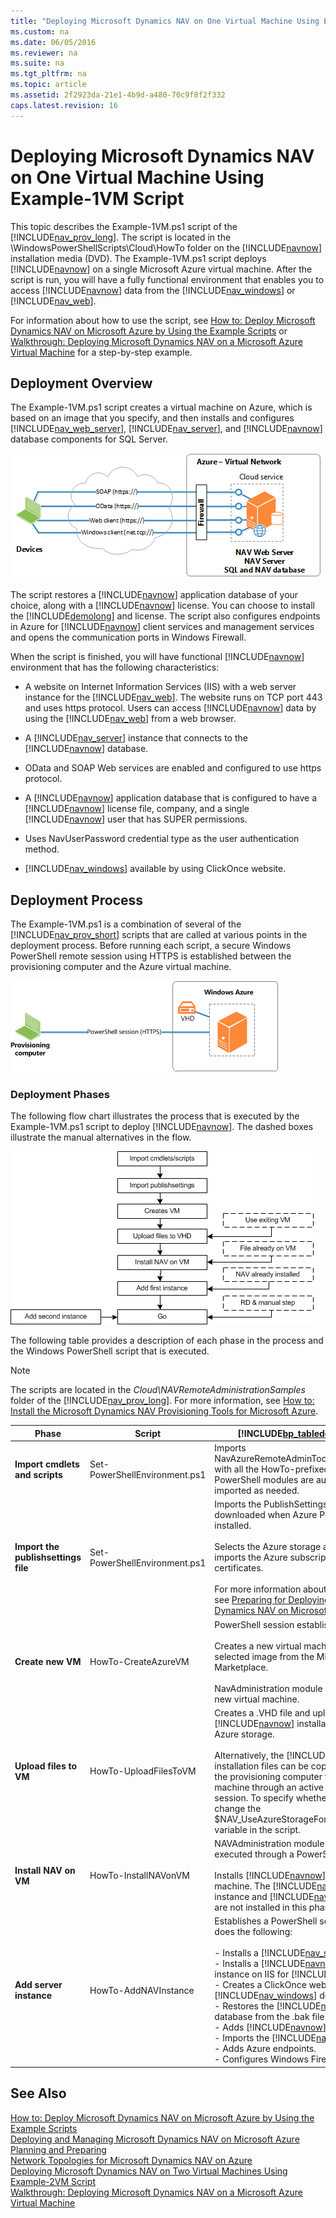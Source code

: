 ```yaml
---
title: "Deploying Microsoft Dynamics NAV on One Virtual Machine Using Example-1VM Script"
ms.custom: na
ms.date: 06/05/2016
ms.reviewer: na
ms.suite: na
ms.tgt_pltfrm: na
ms.topic: article
ms.assetid: 2f2923da-21e1-4b9d-a480-70c9f8f2f332
caps.latest.revision: 16
---
```

# Deploying Microsoft Dynamics NAV on One Virtual Machine Using Example-1VM Script
This topic describes the Example\-1VM.ps1 script of the [!INCLUDE[nav_prov_long](../dynamics-nav/includes/nav_prov_long_md.md)]. The script is located in the \\WindowsPowerShellScripts\\Cloud\\HowTo folder on the [!INCLUDE[navnow](../dynamics-nav/includes/navnow_md.md)] installation media \(DVD\). The Example\-1VM.ps1 script deploys [!INCLUDE[navnow](../dynamics-nav/includes/navnow_md.md)] on a single Microsoft Azure virtual machine. After the script is run, you will have a fully functional environment that enables you to access [!INCLUDE[navnow](../dynamics-nav/includes/navnow_md.md)] data from the [!INCLUDE[nav_windows](../dynamics-nav/includes/nav_windows_md.md)] or [!INCLUDE[nav_web](../dynamics-nav/includes/nav_web_md.md)].  
  
 For information about how to use the script, see [How to: Deploy Microsoft Dynamics NAV on Microsoft Azure by Using the Example Scripts](../Topic/How%20to:%20Deploy%20Microsoft%20Dynamics%20NAV%20on%20Microsoft%20Azure%20by%20Using%20the%20Example%20Scripts.md) or [Walkthrough: Deploying Microsoft Dynamics NAV on a Microsoft Azure Virtual Machine](../Topic/Walkthrough:%20Deploying%20Microsoft%20Dynamics%20NAV%20on%20a%20Microsoft%20Azure%20Virtual%20Machine.md) for a step\-by\-step example.  
  
## Deployment Overview  
 The Example\-1VM.ps1 script creates a virtual machine on Azure, which is based on an image that you specify, and then installs and configures [!INCLUDE[nav_web_server](../dynamics-nav/includes/nav_web_server_md.md)], [!INCLUDE[nav_server](../dynamics-nav/includes/nav_server_md.md)], and [!INCLUDE[navnow](../dynamics-nav/includes/navnow_md.md)] database components for SQL Server.  
  
 ![Network topology for Example&#45;1VM script](../dynamics-nav/media/NAV_Azure_Example-1VM.png "NAV\_Azure\_Example\-1VM")  
  
 The script restores a [!INCLUDE[navnow](../dynamics-nav/includes/navnow_md.md)] application database of your choice, along with a [!INCLUDE[navnow](../dynamics-nav/includes/navnow_md.md)] license. You can choose to install the [!INCLUDE[demolong](../dynamics-nav/includes/demolong_md.md)] and license. The script also configures endpoints in Azure for [!INCLUDE[navnow](../dynamics-nav/includes/navnow_md.md)] client services and management services and opens the communication ports in Windows Firewall.  
  
 When the script is finished, you will have functional [!INCLUDE[navnow](../dynamics-nav/includes/navnow_md.md)] environment that has the following characteristics:  
  
-   A website on Internet Information Services \(IIS\) with a web server instance for the [!INCLUDE[nav_web](../dynamics-nav/includes/nav_web_md.md)]. The website runs on TCP port 443 and uses https protocol. Users can access [!INCLUDE[navnow](../dynamics-nav/includes/navnow_md.md)] data by using the [!INCLUDE[nav_web](../dynamics-nav/includes/nav_web_md.md)] from a web browser.  
  
-   A [!INCLUDE[nav_server](../dynamics-nav/includes/nav_server_md.md)] instance that connects to the [!INCLUDE[navnow](../dynamics-nav/includes/navnow_md.md)] database.  
  
-   OData and SOAP Web services are enabled and configured to use https protocol.  
  
-   A [!INCLUDE[navnow](../dynamics-nav/includes/navnow_md.md)] application database that is configured to have a [!INCLUDE[navnow](../dynamics-nav/includes/navnow_md.md)] license file, company, and a single [!INCLUDE[navnow](../dynamics-nav/includes/navnow_md.md)] user that has SUPER permissions.  
  
-   Uses NavUserPassword credential type as the user authentication method.  
  
-   [!INCLUDE[nav_windows](../dynamics-nav/includes/nav_windows_md.md)] available by using ClickOnce website.  
  
## Deployment Process  
 The Example\-1VM.ps1 is a combination of several of the [!INCLUDE[nav_prov_short](../dynamics-nav/includes/nav_prov_short_md.md)] scripts that are called at various points in the deployment process. Before running each script, a secure Windows PowerShell remote session using HTTPS is established between the provisioning computer and the Azure virtual machine.  
  
 ![NAV powershell remoting with Azure](../dynamics-nav/media/NAV_Azure_PSRemoting_1VM.png "NAV\_Azure\_PSRemoting\_1VM")  
  
### Deployment Phases  
 The following flow chart illustrates the process that is executed by the Example\-1VM.ps1 script to deploy [!INCLUDE[navnow](../dynamics-nav/includes/navnow_md.md)]. The dashed boxes illustrate the manual alternatives in the flow.  
  
 ![Process flow for Example&#45;1VM script](../dynamics-nav/media/NAV_Azure_Example-1VM_Flow.png "NAV\_Azure\_Example\-1VM\_Flow")  
  
 The following table provides a description of each phase in the process and the Windows PowerShell script that is executed.  
  
> [!NOTE]  
>  The scripts are located in the *Cloud\\NAVRemoteAdministrationSamples* folder of the [!INCLUDE[nav_prov_long](../dynamics-nav/includes/nav_prov_long_md.md)]. For more information, see [How to: Install the Microsoft Dynamics NAV Provisioning Tools for Microsoft Azure](../Topic/How%20to:%20Install%20the%20Microsoft%20Dynamics%20NAV%20Provisioning%20Tools%20for%20Microsoft%20Azure.md).  
  
|Phase|Script|[!INCLUDE[bp_tabledescription](../dynamics-nav/includes/bp_tabledescription_md.md)]|  
|-----------|------------|---------------------------------------|  
|**Import cmdlets and scripts**|Set\-PowerShellEnvironment.ps1|Imports NavAzureRemoteAdminToolsSamples.psm1 with all the HowTo\-prefixed scripts. Other PowerShell modules are automatically imported as needed.|  
|**Import the publishsettings file**|Set\-PowerShellEnvironment.ps1|Imports the PublishSettingsFile that was downloaded when Azure PowerShell was installed.<br /><br /> Selects the Azure storage account and imports the Azure subscription ID and certificates.<br /><br /> For more information about these items, see [Preparing for Deploying Microsoft Dynamics NAV on Microsoft Azure](../dynamics-nav/Preparing-for-Deploying-Microsoft-Dynamics-NAV-on-Microsoft-Azure.md).|  
|**Create new VM**|HowTo\-CreateAzureVM|PowerShell session established.<br /><br /> Creates a new virtual machine based on a selected image from the Microsoft Azure Marketplace.<br /><br /> NavAdministration module is transferred to new virtual machine.|  
|**Upload files to VM**|HowTo\-UploadFilesToVM|Creates a .VHD file and uploads the [!INCLUDE[navnow](../dynamics-nav/includes/navnow_md.md)] installation files to Azure storage.<br /><br /> Alternatively, the [!INCLUDE[navnow](../dynamics-nav/includes/navnow_md.md)] installation files can be copied directly from the provisioning computer to the virtual machine through an active PowerShell session. To specify whether to use a VHD, change the $NAV\_UseAzureStorageForDvdTransfer variable in the script.|  
|**Install NAV on VM**|HowTo\-InstallNAVonVM|NAVAdministration module cmdlets are executed through a PowerShell session.<br /><br /> Installs [!INCLUDE[navnow](../dynamics-nav/includes/navnow_md.md)] on the virtual machine. The [!INCLUDE[nav_server](../dynamics-nav/includes/nav_server_md.md)] instance and [!INCLUDE[nav_web](../dynamics-nav/includes/nav_web_md.md)] instance are not installed in this phase.|  
|**Add server instance**|HowTo\-AddNAVInstance|Establishes a PowerShell session, and then does the following:<br /><br /> -   Installs a [!INCLUDE[nav_server](../dynamics-nav/includes/nav_server_md.md)] instance.<br />-   Installs a [!INCLUDE[navnow](../dynamics-nav/includes/navnow_md.md)] web server instance on IIS for [!INCLUDE[nav_web](../dynamics-nav/includes/nav_web_md.md)].<br />-   Creates a ClickOnce website for [!INCLUDE[nav_windows](../dynamics-nav/includes/nav_windows_md.md)] deployment.<br />-   Restores the [!INCLUDE[navnow](../dynamics-nav/includes/navnow_md.md)] database from the .bak file.<br />-   Adds [!INCLUDE[navnow](../dynamics-nav/includes/navnow_md.md)] user.<br />-   Imports the [!INCLUDE[navnow](../dynamics-nav/includes/navnow_md.md)] license.<br />-   Adds Azure endpoints.<br />-   Configures Windows Firewall.|  
  
## See Also  
 [How to: Deploy Microsoft Dynamics NAV on Microsoft Azure by Using the Example Scripts](../Topic/How%20to:%20Deploy%20Microsoft%20Dynamics%20NAV%20on%20Microsoft%20Azure%20by%20Using%20the%20Example%20Scripts.md)   
 [Deploying and Managing Microsoft Dynamics NAV on Microsoft Azure](../dynamics-nav/Deploying-and-Managing-Microsoft-Dynamics-NAV-on-Microsoft-Azure.md)   
 [Planning and Preparing](../dynamics-nav/Planning-and-Preparing.md)   
 [Network Topologies for Microsoft Dynamics NAV on Azure](../dynamics-nav/Network-Topologies-for-Microsoft-Dynamics-NAV-on-Azure.md)   
 [Deploying Microsoft Dynamics NAV on Two Virtual Machines Using Example\-2VM Script](../dynamics-nav/Deploying-Microsoft-Dynamics-NAV-on-Two-Virtual-Machines-Using-Example-2VM-Script.md)   
 [Walkthrough: Deploying Microsoft Dynamics NAV on a Microsoft Azure Virtual Machine](../Topic/Walkthrough:%20Deploying%20Microsoft%20Dynamics%20NAV%20on%20a%20Microsoft%20Azure%20Virtual%20Machine.md)